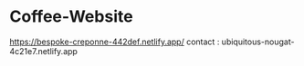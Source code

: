 # Coffee-Website
https://bespoke-creponne-442def.netlify.app/
contact : ubiquitous-nougat-4c21e7.netlify.app
 
